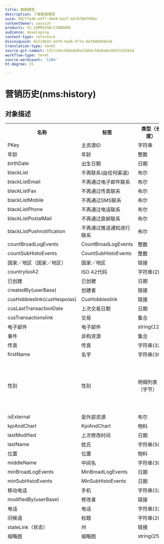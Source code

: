 ```yaml
---
title: 数据模型
description: 了解数据模型
uuid: 99277e46-e4f7-49a9-ba27-b878780f90da
contentOwner: sauviat
products: SG_CAMPAIGN/STANDARD
audience: developing
content-type: reference
discoiquuid: 6e21db35-daf9-4edb-977a-6ef606db0e4d
translation-type: tm+mt
source-git-commit: 1321c84c49de6d9a318bbc5bb8a0e28b332d2b5d
workflow-type: tm+mt
source-wordcount: '1204'
ht-degree: 1%

---
```



# 营销历史(nms:history)

## 对象描述

<table>
               <tr>
                  <th>名称</th>
                  <th>标签</th>
                  <th>类型（长度）</th>
                  <th>明细列表值</th>
               </tr>
               <tr>
                  <td>PKey</td>
                  <td>主资源ID</td>
                  <td>字符串 </td>
                  <td> </td>
               </tr>
               <tr>
                  <td>年龄</td>
                  <td>年龄</td>
                  <td>整数 </td>
                  <td> </td>
               </tr>
               <tr>
                  <td>birthDate</td>
                  <td>出生日期</td>
                  <td>日期 </td>
                  <td> </td>
               </tr>
               <tr>
                  <td>blackList</td>
                  <td>不再联系(由任何渠道)</td>
                  <td>布尔 </td>
                  <td> </td>
               </tr>
               <tr>
                  <td>blackListEmail</td>
                  <td>不再通过电子邮件联系</td>
                  <td>布尔 </td>
                  <td> </td>
               </tr>
               <tr>
                  <td>blackListFax</td>
                  <td>不再通过传真联系</td>
                  <td>布尔 </td>
                  <td> </td>
               </tr>
               <tr>
                  <td>blackListMobile</td>
                  <td>不再通过SMS联系</td>
                  <td>布尔 </td>
                  <td> </td>
               </tr>
               <tr>
                  <td>blackListPhone</td>
                  <td>不再通过电话联系</td>
                  <td>布尔 </td>
                  <td> </td>
               </tr>
               <tr>
                  <td>blackListPostalMail</td>
                  <td>不再通过直邮联系</td>
                  <td>布尔 </td>
                  <td> </td>
               </tr>
               <tr>
                  <td>blackListPushnotification</td>
                  <td>不再通过推送通知进行联系</td>
                  <td>布尔 </td>
                  <td> </td>
               </tr>
               <tr>
                  <td>countBroadLogEvents</td>
                  <td>CountBroadLogEvents</td>
                  <td>整数 </td>
                  <td> </td>
               </tr>
               <tr>
                  <td>countSubHistoEvents</td>
                  <td>CountSubHistoEvents</td>
                  <td>整数 </td>
                  <td> </td>
               </tr>
               <tr>
                  <td>国家／地区（国家／地区）</td>
                  <td>国家／地区</td>
                  <td>链接 </td>
                  <td> </td>
               </tr>
               <tr>
                  <td>countryIsoA2</td>
                  <td>ISO A2代码</td>
                  <td>字符串(2)</td>
                  <td> </td>
               </tr>
               <tr>
                  <td>已创建</td>
                  <td>已创建</td>
                  <td>日期 </td>
                  <td> </td>
               </tr>
               <tr>
                  <td>createdBy(userBase)</td>
                  <td>创建者</td>
                  <td>链接 </td>
                  <td> </td>
               </tr>
               <tr>
                  <td>cusHobbieslink(cusHespoias)</td>
                  <td>CusHobbieslink</td>
                  <td>链接 </td>
                  <td> </td>
               </tr>
               <tr>
                  <td>cusLastTransactionDate</td>
                  <td>上次交易日期</td>
                  <td>日期 </td>
                  <td> </td>
               </tr>
               <tr>
                  <td>cusTransactionslink</td>
                  <td>交易</td>
                  <td>集合 </td>
                  <td> </td>
               </tr>
               <tr>
                  <td>电子邮件</td>
                  <td>电子邮件</td>
                  <td>string(128)</td>
                  <td> </td>
               </tr>
               <tr>
                  <td>事件</td>
                  <td>异构资源</td>
                  <td>集合 </td>
                  <td> </td>
               </tr>
               <tr>
                  <td>传真</td>
                  <td>传真</td>
                  <td>字符串(32)</td>
                  <td> </td>
               </tr>
               <tr>
                  <td>firstName</td>
                  <td>名字</td>
                  <td>字符串(30)</td>
                  <td> </td>
               </tr>
               <tr>
                  <td>性别</td>
                  <td>性别</td>
                  <td>明细列表（字节） </td>
                  <td>
                     <ul>
                        <li>未指定——未知- 0</li>
                        <li>男——男- 1</li>
                        <li>女——女- 2</li>
                        <li>无效值- __Invalid_value__ - __Invalid_value__</li>
                     </ul>
                  </td>
               </tr>
               <tr>
                  <td>isExternal</td>
                  <td>是外部资源</td>
                  <td>布尔 </td>
                  <td> </td>
               </tr>
               <tr>
                  <td>kpiAndChart</td>
                  <td>KpiAndChart</td>
                  <td>物料 </td>
                  <td> </td>
               </tr>
               <tr>
                  <td>lastModified</td>
                  <td>上次修改时间</td>
                  <td>日期 </td>
                  <td> </td>
               </tr>
               <tr>
                  <td>lastName</td>
                  <td>姓氏</td>
                  <td>字符串(50)</td>
                  <td> </td>
               </tr>
               <tr>
                  <td>位置</td>
                  <td>位置</td>
                  <td>物料 </td>
                  <td> </td>
               </tr>
               <tr>
                  <td>middleName</td>
                  <td>中间名</td>
                  <td>字符串(30)</td>
                  <td> </td>
               </tr>
               <tr>
                  <td>minBroadLogEvents</td>
                  <td>MinBroadLogEvents</td>
                  <td>日期 </td>
                  <td> </td>
               </tr>
               <tr>
                  <td>minSubHistoEvents</td>
                  <td>MinSubHistoEvents</td>
                  <td>日期 </td>
                  <td> </td>
               </tr>
               <tr>
                  <td>移动电话</td>
                  <td>手机</td>
                  <td>字符串(32)</td>
                  <td> </td>
               </tr>
               <tr>
                  <td>modifiedBy(userBase)</td>
                  <td>修改者</td>
                  <td>链接 </td>
                  <td> </td>
               </tr>
               <tr>
                  <td>电话</td>
                  <td>电话</td>
                  <td>字符串(32)</td>
                  <td> </td>
               </tr>
               <tr>
                  <td>问候语</td>
                  <td>标题</td>
                  <td>字符串(20)</td>
                  <td> </td>
               </tr>
               <tr>
                  <td>stateLink（状态）</td>
                  <td>州</td>
                  <td>链接 </td>
                  <td> </td>
               </tr>
               <tr>
                  <td>缩略图</td>
                  <td>缩略图</td>
                  <td>string(255)</td>
                  <td> </td>
               </tr>
               <tr>
                  <td>时区</td>
                  <td>时区</td>
                  <td>明细列表（字符串）(64)</td>
                  <td>
                     <ul>
                        <li>(GMT-02:00)中大西洋——大西洋_南_格鲁吉亚——大西洋／南_格鲁吉亚</li>
                        <li>(GMT+02:00)安曼——亚洲_安曼——亚洲／安曼</li>
                        <li>(GMT-03:00)布拉西——美国圣保罗——美国／圣保罗</li>
                        <li>(GMT+06:00)阿斯塔纳，达卡——亚洲_达卡——亚洲／达卡</li>
                        <li>(GMT+06:00)新西伯利亚——亚洲_新西伯利亚——亚洲／新西伯利亚</li>
                        <li>(GMT+02:00)温得和克——非洲_温得和克——非洲／温得和克</li>
                        <li>(GMT+04:00)高加索，埃里温——亚洲_埃里温——亚洲／埃里温</li>
                        <li>(GMT-04:00)马瑙斯——美国_马瑙斯——美国／马瑙斯</li>
                        <li>(GMT+03:30)德黑兰——亚洲_德黑兰——亚洲／德黑兰</li>
                        <li>(GMT+12:00)奥克兰，惠灵顿——太平洋——奥克兰——太平洋／奥克兰</li>
                        <li>(GMT+02:00)耶路撒冷——亚洲_耶路撒冷——亚洲／耶路撒冷</li>
                        <li>(GMT+03:00)莫斯科，圣彼得堡，伏尔加格勒——欧洲_莫斯科——欧洲／莫斯科</li>
                        <li>(GMT+09:30)阿德莱德——澳大利亚_阿德莱德——澳大利亚／阿德莱德</li>
                        <li>(GMT+10:00)堪培拉，墨尔本，悉尼——澳大利亚_堪培拉——澳大利亚／堪培拉</li>
                        <li>(GMT+08:00)珀斯——澳大利亚_珀斯——澳大利亚／珀斯</li>
                        <li>(GMT+09:00)雅库茨克——亚洲_雅库茨克——亚洲／雅库茨克</li>
                        <li>(GMT-10:00)哈瓦伊——太平洋_檀香山——太平洋／檀香山</li>
                        <li>(GMT+04:00)巴库——亚洲_巴库——亚洲／巴库</li>
                        <li>(GMT+10:00)符拉迪沃斯托克——亚洲_符拉迪沃斯托克——亚洲／符拉迪沃斯托克</li>
                        <li>(GMT+09:00)首尔——亚洲_首尔——亚洲／首尔</li>
                        <li>(GMT+01:00)萨拉热窝，斯科普列，索非亚，华沙，萨格勒布——欧洲_萨拉热窝——欧洲／萨拉热窝</li>
                        <li>(GMT+04:00)阿布扎比，马斯喀特——亚洲_马斯喀特——亚洲／马斯喀特</li>
                        <li>(GMT+08:00)吉隆坡，新加坡——亚洲_吉隆坡——亚洲／吉隆坡</li>
                        <li>(GMT+09:00)大坂，札幌，东京——亚洲_东京——亚洲／东京</li>
                        <li>(GMT+10:00)布里斯班——澳大利亚_布里斯班——澳大利亚／布里斯班</li>
                        <li>(GMT+05:30)斯里哈亚华登尼普拉——亚洲_科伦坡——亚洲／科伦坡</li>
                        <li>(GMT+02:00)哈拉雷，比勒陀利亚——非洲_哈拉雷——非洲／哈拉雷</li>
                        <li>(GMT+08:00)乌兰巴托——亚洲_乌兰巴托——亚洲／乌兰巴托</li>
                        <li>(GMT-02:00)格林威治平均时间减2小时- Gmt_m2 - Etc/GMT+2</li>
                        <li>(GMT-03:00)格林威治平均时间减3小时- Gmt_m3 - Etc/GMT+3</li>
                        <li>(GMT-01:00)格林威治平均时间减1小时- Gmt_m1 - Etc/GMT+1</li>
                        <li>(GMT-06:00)格林威治平均时间减6小时- Gmt_m6 - Etc/GMT+6</li>
                        <li>(GMT-07:00)格林威治平均时间减7小时- Gmt_m7 - Etc/GMT+7</li>
                        <li>(GMT-04:00)格林威治平均时间减4小时- Gmt_m4 - Etc/GMT+4</li>
                        <li>(GMT)卡萨布兰卡——非洲_卡萨布兰卡——非洲／卡萨布兰卡</li>
                        <li>(GMT+05:30)加尔各答，钦奈，孟买，新德里——亚洲_加尔各答——亚洲／加尔各答</li>
                        <li>(GMT-11:00)格林威治平均时间减11小时- Gmt_m11 - Etc/GMT+11</li>
                        <li>(GMT-09:00)格林威治平均时间减9小时- Gmt_m9 - Etc/GMT+9</li>
                        <li>(GMT-03:30)纽芬兰——美国圣约翰——美国／圣约翰</li>
                        <li>(GMT+03:00)格林威治平均时间加3小时- Gmt_p3 - Etc/GMT-3</li>
                        <li>(GMT-04:30)加拉加斯——美洲_加拉加斯——美洲／加拉加斯</li>
                        <li>(GMT+01:00)阿姆斯特丹，柏林，伯尔尼，罗马，斯德哥尔摩，维也纳——欧洲_柏林——欧洲／柏林</li>
                        <li>(GMT-07:00)奇瓦瓦，拉巴斯，马萨特兰——美国_奇瓦瓦——美国／奇瓦瓦</li>
                        <li>(GMT+03:00)内罗毕——非洲_内罗毕——非洲／内罗毕</li>
                        <li>(GMT-04:00)亚松森——美国_亚松森——美国／亚松森</li>
                        <li>(GMT+03:00)巴格达德——亚洲_巴格达——亚洲／巴格达</li>
                        <li>(GMT-10:00)格林威治平均时间减10小时- Gmt_m10 - Etc/GMT+10</li>
                        <li>(GMT-03:00)格陵兰——美洲_戈德萨布——美洲／戈德萨布</li>
                        <li>(GMT+02:00)达马斯——亚洲_大马士革——亚洲／大马士革</li>
                        <li>(GMT-11:00)萨摩亚——太平洋_萨摩亚——太平洋／萨摩亚</li>
                        <li>(GMT-05:00)波哥大，利马，基多——美国_波哥大——美国／波哥大</li>
                        <li>(GMT+01:00)布鲁塞尔，哥本哈根，马德里，巴黎——欧洲_巴黎——欧洲／巴黎</li>
                        <li>(GMT+08:00)北京，重庆，香港，乌鲁木齐——亚洲_上海——亚洲／上海</li>
                        <li>(GMT+12:00)菲吉——太平洋_斐济——太平洋／斐济</li>
                        <li>(GMT+02:00)雅典，伊斯坦布尔，明斯克——欧洲_雅典——欧洲／雅典</li>
                        <li>(GMT+04:00)第比利斯——亚洲_第比利斯——亚洲／第比利斯</li>
                        <li>无效值- __Invalid_value__ - __Invalid_value__</li>
                        <li>(GMT+05:45)加德满都——亚洲_加德满都——亚洲／加德满都</li>
                        <li>(GMT-05:00)印第安纳州（东部）-美国_印第安纳波利斯——美国／印第安纳波利斯</li>
                        <li>(GMT-01:00)佛得角群岛——大西洋_佛得角——大西洋／佛得角</li>
                        <li>(GMT+04:00)路易港——印度_毛里求斯——印度／毛里求斯</li>
                        <li>(GMT+08:00)台北——亚洲_台北——亚洲／台北</li>
                        <li>(GMT+06:30)仰光——亚洲_仰光——亚洲／仰光</li>
                        <li>(GMT+11:00)马加丹，所罗门群岛，新喀里多尼亚——太平洋——瓜达卡纳尔——太平洋／瓜达卡纳尔</li>
                        <li>(GMT+02:00)开罗——非洲_开罗——非洲／开罗</li>
                        <li>(GMT+05:00)叶卡捷琳堡——亚洲_叶卡捷琳堡——亚洲／叶卡捷琳堡</li>
                        <li>(GMT+08:00)伊尔库茨克——亚洲_伊尔库茨克——亚洲／伊尔库茨克</li>
                        <li>(GMT+10:00)关岛，莫尔兹比港——太平洋_关岛——太平洋／关岛</li>
                        <li>(GMT-04:00)大西洋标准时间（加拿大）- America_Halifax - America/Halifax</li>
                        <li>(GMT)格林威治时间- GMT - GMT</li>
                        <li>默认——无——无</li>
                        <li>(GMT-04:00)拉巴斯——美国_拉巴斯——美国／拉巴斯</li>
                        <li>(GMT-06:00)瓜达拉哈拉，墨西哥，蒙特雷——美洲_墨西哥_城——美洲／墨西哥_城</li>
                        <li>(GMT+09:30)达尔文——澳大利亚_达尔文——澳大利亚／达尔文</li>
                        <li>(GMT-05:00)东部（美国和加拿大）- America_New_York - America/New_York</li>
                        <li>(GMT-05:00)格林威治平均时间减5小时- Gmt_m5 - Etc/GMT+5</li>
                        <li>(GMT+05:00)伊斯兰堡，卡拉奇，大其木——亚洲_卡拉奇——亚洲／卡拉奇</li>
                        <li>(GMT+03:00)科韦特，里亚德——亚洲_利雅得——亚洲／利雅得</li>
                        <li>(GMT-08:00)格林威治平均时间减8小时- Gmt_m8 - Etc/GMT+8</li>
                        <li>(GMT-01:00)亚速尔群岛——大西洋_亚速尔群岛——大西洋／亚速尔群岛</li>
                        <li>(GMT+07:00)曼谷，河内，雅加达——亚洲_曼谷——亚洲／曼谷</li>
                        <li>(GMT)蒙罗维亚——非洲_蒙罗维亚——非洲／蒙罗维亚</li>
                        <li>(GMT-09:00)阿拉斯加——美国_安克拉治——美国／安克拉治</li>
                        <li>(GMT+01:00)贝尔格莱德，布拉迪斯拉发，布达佩斯，卢布尔雅那，布拉格——欧洲_贝尔格莱德——欧洲／贝尔格莱德</li>
                        <li>(GMT)雷克雅未克——大西洋_雷克雅未克——大西洋／雷克雅未克</li>
                        <li>(GMT+02:00)布卡斯特——欧洲_布加勒斯特——欧洲／布加勒斯特</li>
                        <li>(GMT+05:00)格林威治平均时间加5小时- Gmt_p5 - Etc/GMT-5</li>
                        <li>(GMT+04:00)格林威治平均时间加4小时- Gmt_p4 - Etc/GMT-4</li>
                        <li>(GMT+07:00)格林威治平均时间加7小时- Gmt_p7 - Etc/GMT-7</li>
                        <li>(GMT+06:00)格林威治平均时间加6小时- Gmt_p6 - Etc/GMT-6</li>
                        <li>(GMT+01:00)格林威治平均时间加1小时- Gmt_p1 - Etc/GMT-1</li>
                        <li>(GMT-08:00)太平洋（美国和加拿大）- America_Los_Angeles - America/Los_Angeles</li>
                        <li>(GMT+02:00)格林威治平均时间加2小时- Gmt_p2 - Etc/GMT-2</li>
                        <li>(GMT+07:00)克拉斯诺亚尔斯克——亚洲_克拉斯诺亚尔斯克——亚洲／克拉斯诺亚尔斯克</li>
                        <li>(GMT+09:00)格林威治平均时间加9小时- Gmt_p9 - Etc/GMT-9</li>
                        <li>(GMT+08:00)格林威治平均时间加8小时- Gmt_p8-Etc/GMT-8</li>
                        <li>(GMT+10:00)霍巴特——澳大利亚_霍巴特——澳大利亚／霍巴特</li>
                        <li>(GMT+13:00)努库阿洛法——太平洋_通加塔普——太平洋／通加塔普</li>
                        <li>(GMT-06:00)中美洲——美国_里贾纳——美国／里贾纳</li>
                        <li>(GMT-03:00)布宜诺斯艾利斯，卡宴，福塔雷萨——美洲_布宜诺斯艾利斯——美洲／布宜诺斯艾利斯</li>
                        <li>(GMT-07:00)洛矶山脉（美国和加拿大）-美国_丹佛——美国／丹佛</li>
                        <li>(GMT+01:00)中非——西非——罗安达——非洲／罗安达</li>
                        <li>(GMT+02:00)赫尔辛基，基辅，里加，索非亚，塔林，维尔纽斯——欧洲_赫尔辛基——欧洲／赫尔辛基</li>
                        <li>(GMT)格林威治平均时间：都柏林、爱丁堡、里斯本、伦敦——欧洲_伦敦——欧洲／伦敦</li>
                        <li>(GMT-07:00)亚利桑那——美国_菲尼克斯——美国／菲尼克斯</li>
                        <li>(GMT+02:00)贝鲁特——亚洲_贝鲁特——亚洲／贝鲁特</li>
                        <li>(GMT+04:30)喀布尔——亚洲_喀布尔——亚洲／喀布尔</li>
                        <li>(GMT-06:00)中心（美国和加拿大）- America_Chicago - America/Chicago</li>
                        <li>(GMT+11:00)格林威治平均时间加11小时- Gmt_p11 - Etc/GMT-11</li>
                        <li>(GMT+10:00)格林威治平均时间加10小时- Gmt_p10 - Etc/GMT-10</li>
                        <li>(GMT+13:00)格林威治平均时间加13小时- Gmt_p13 - Etc/GMT-13</li>
                        <li>(GMT+12:00)格林威治平均时间加12小时- Gmt_p12 - Etc/GMT-12</li>
                        <li>(GMT-04:00)圣地亚哥——美国_圣地亚哥——美国／圣地亚哥</li>
                        <li>(GMT-03:00)蒙得维的亚——美国_蒙得维的亚——美国／蒙得维的亚</li>
                        <li>(GMT-04:00)库亚巴——美国_库亚巴——美国／库亚巴</li>
                     </ul>
                  </td>
               </tr>
               <tr>
                  <td>标题</td>
                  <td>用户档案</td>
                  <td>string(255)</td>
                  <td> </td>
               </tr>
            </table>

## 过滤器

生日（生日）

<table>
<tr>
<th>名称</th>
<th>类型</th>
</tr>
<tr>
<td>includeStart</td>
<td>布尔</td>
</tr>
<tr>
<td>previousUnitsValue</td>
<td>整数</td>
</tr>
<tr>
<td>nextUnitsValue</td>
<td>整数</td>
</tr>
<tr>
<td>结束日</td>
<td>日期</td>
</tr>
<tr>
<td>精度</td>
<td>明细列表</td>
</tr>
<tr>
<td>relativeValue</td>
<td>字符串</td>
</tr>
<tr>
<td>月</td>
<td>日期</td>
</tr>
<tr>
<td>运算符</td>
<td>明细列表</td>
</tr>
<tr>
<td>includeEnd</td>
<td>布尔</td>
</tr>
<tr>
<td>endMonth</td>
<td>日期</td>
</tr>
<tr>
<td>类型</td>
<td>明细列表</td>
</tr>
<tr>
<td>天</td>
<td>日期</td>
</tr>
</table>

通过电子邮件（通过电子邮件）

<table>
<tr>
<th>名称</th>
<th>类型</th>
</tr>
<tr>
<td>电子邮件</td>
<td>字符串</td>
</tr>
</table>

按键(byKeysProfile)

<table>
<tr>
<th>名称</th>
<th>类型</th>
</tr>
<tr>
<td>电子邮件</td>
<td>字符串</td>
</tr>
</table>

按姓名或电子邮件（按文本）

<table>
<tr>
<th>名称</th>
<th>类型</th>
</tr>
<tr>
<td>文本</td>
<td>字符串</td>
</tr>
</table>

按静态受众（按StaticAudience）

<table>
<tr>
<th>名称</th>
<th>类型</th>
</tr>
<tr>
<td>受众</td>
<td>链接</td>
</tr>
</table>

已单击(hasClickedDelivery)

<table>
<tr>
<th>名称</th>
<th>类型</th>
</tr>
<tr>
<td>投放</td>
<td>链接</td>
</tr>
</table>

已打开(hasOpenedDelivery)

<table>
<tr>
<th>名称</th>
<th>类型</th>
</tr>
<tr>
<td>投放</td>
<td>链接</td>
</tr>
</table>

用户档案(用户档案)

<table>
<tr>
<th>名称</th>
<th>类型</th>
</tr>
<tr>
<td>用户档案</td>
<td>链接</td>
</tr>
</table>

已接收(hasReceivedDelivery)

<table>
<tr>
<th>名称</th>
<th>类型</th>
</tr>
<tr>
<td>投放</td>
<td>链接</td>
</tr>
</table>

订阅者（订阅者）

<table>
<tr>
<th>名称</th>
<th>类型</th>
</tr>
<tr>
<td>服务</td>
<td>链接</td>
</tr>
</table>